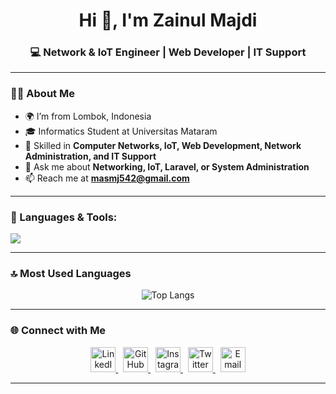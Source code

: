 <!-- Banner Nama -->
<h1 align="center">Hi 👋, I'm Zainul Majdi</h1>
<h3 align="center">💻 Network & IoT Engineer | Web Developer | IT Support</h3>

---

### 🧑‍💻 About Me
- 🌍 I’m from Lombok, Indonesia  
- 🎓 Informatics Student at Universitas Mataram  
- 🔧 Skilled in **Computer Networks, IoT, Web Development, Network Administration, and IT Support**  
- 💬 Ask me about **Networking, IoT, Laravel, or System Administration**  
- 📫 Reach me at **masmj542@gmail.com**  

---

### 🚀 Languages & Tools:
<p align="left">
<img src="https://skillicons.dev/icons?i=html,css,js,php,laravel,tailwind,python,java,mysql,linux,git,docker" />
</p>

---

### 🔝 Most Used Languages
<p align="center">
  <img src="https://github-readme-stats.vercel.app/api/top-langs/?username=M47d1&layout=compact&theme=tokyonight" alt="Top Langs" />
</p>

---

### 🌐 Connect with Me

<p align="center">
  <a href="https://www.linkedin.com/in/zainul-majdi-184500315/" target="_blank">
    <img src="https://skillicons.dev/icons?i=linkedin" height="40" alt="LinkedIn" />
  </a>
  &nbsp;
  <a href="https://github.com/M47d1" target="_blank">
    <img src="https://skillicons.dev/icons?i=github" height="40" alt="GitHub" />
  </a>
  &nbsp;
  <a href="https://www.instagram.com/majdi_x7/" target="_blank">
    <img src="https://skillicons.dev/icons?i=instagram" height="40" alt="Instagram" />
  </a>
  &nbsp;
  <a href="https://twitter.com/zainulmajdi_" target="_blank">
    <img src="https://skillicons.dev/icons?i=twitter" height="40" alt="Twitter" />
  </a>
  &nbsp;
  <a href="mailto:masmj542@gmail.com" target="_blank">
    <img src="https://skillicons.dev/icons?i=gmail" height="40" alt="Email" />
  </a>
</p>

---

```html


